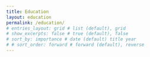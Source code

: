 ```yaml
---
title: Education
layout: education
permalink: /education/
# entries_layout: grid # list (default), grid
# show_excerpts: false # true (default), false
# sort_by: importance # date (default) title year
# # sort_order: forward # forward (default), reverse
---
```


